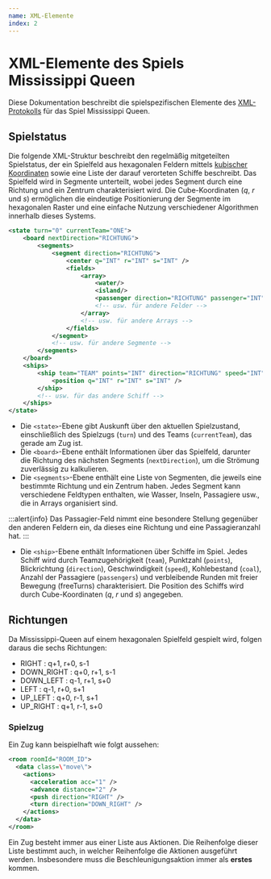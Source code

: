 ```yaml
---
name: XML-Elemente
index: 2
---
```


# XML-Elemente des Spiels Mississippi Queen

Diese Dokumentation beschreibt die spielspezifischen Elemente des [XML-Protokolls](/xml/protokoll)
für das Spiel Mississippi Queen.

## Spielstatus

Die folgende XML-Struktur beschreibt den regelmäßig mitgeteilten Spielstatus,
der ein Spielfeld aus hexagonalen Feldern mittels [kubischer Koordinaten](https://www.redblobgames.com/grids/hexagons/#coordinates-cube) sowie eine Liste der darauf verorteten Schiffe beschreibt.
Das Spielfeld wird in Segmente unterteilt, wobei jedes Segment durch eine Richtung und ein Zentrum charakterisiert wird.
Die Cube-Koordinaten ($q$, $r$ und $s$) ermöglichen die eindeutige Positionierung der Segmente im hexagonalen Raster und eine einfache Nutzung verschiedener Algorithmen innerhalb dieses Systems.


```xml
<state turn="0" currentTeam="ONE">
	<board nextDirection="RICHTUNG">
		<segments>
			<segment direction="RICHTUNG">
				<center q="INT" r="INT" s="INT" />
				<fields>
					<array>
						<water/>
						<island/>
						<passenger direction="RICHTUNG" passenger="INT"/>
						<!-- usw. für andere Felder -->
					</array>
					<!-- usw. für andere Arrays -->
				</fields>
			</segment>
			<!-- usw. für andere Segmente -->
		</segments>
	</board>
	<ships>
		<ship team="TEAM" points="INT" direction="RICHTUNG" speed="INT" coal="INT" passengers="INT" freeTurns="INT">
			<position q="INT" r="INT" s="INT" />
		</ship>
		<!-- usw. für das andere Schiff -->
	</ships>
</state>
```

- Die ``<state>``-Ebene gibt Auskunft über den aktuellen Spielzustand, einschließlich des Spielzugs (``turn``) und des Teams (``currentTeam``), das gerade am Zug ist.
- Die ``<board>``-Ebene enthält Informationen über das Spielfeld, darunter die Richtung des nächsten Segments (``nextDirection``), um die Strömung zuverlässig zu kalkulieren.
- Die ``<segments>``-Ebene enthält eine Liste von Segmenten, die jeweils eine bestimmte Richtung und ein Zentrum haben. Jedes Segment kann verschiedene Feldtypen enthalten, wie Wasser, Inseln, Passagiere usw., die in Arrays organisiert sind.

:::alert{info}
Das Passagier-Feld nimmt eine besondere Stellung gegenüber den anderen Feldern ein,
da dieses eine Richtung und eine Passagieranzahl hat.
:::

- Die ``<ship>``-Ebene enthält Informationen über Schiffe im Spiel. Jedes Schiff wird durch Teamzugehörigkeit (``team``), Punktzahl (``points``), Blickrichtung (``direction``), Geschwindigkeit (``speed``), Kohlebestand (``coal``), Anzahl der Passagiere (``passengers``) und verbleibende Runden mit freier Bewegung (freeTurns) charakterisiert. Die Position des Schiffs wird durch Cube-Koordinaten ($q$, $r$ und $s$) angegeben.

## Richtungen

Da Mississippi-Queen auf einem hexagonalen Spielfeld gespielt wird,
folgen daraus die sechs Richtungen:
- RIGHT      : q+1, r+0, s-1
- DOWN_RIGHT : q+0, r+1, s-1
- DOWN_LEFT  : q-1, r+1, s+0
- LEFT       : q-1, r+0, s+1
- UP_LEFT    : q+0, r-1, s+1
- UP_RIGHT   : q+1, r-1, s+0

### Spielzug

Ein Zug kann beispielhaft wie folgt aussehen:
```xml
<room roomId="ROOM_ID">
  <data class=\"move\">
    <actions>
      <acceleration acc="1" />
      <advance distance="2" />
      <push direction="RIGHT" />
      <turn direction="DOWN_RIGHT" />
    </actions>
  </data>
</room>
```

Ein Zug besteht immer aus einer Liste aus Aktionen.
Die Reihenfolge dieser Liste bestimmt auch, in welcher Reihenfolge die Aktionen ausgeführt werden.
Insbesondere muss die Beschleunigungsaktion immer als **erstes** kommen.
